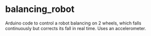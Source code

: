 # balancing_robot
Arduino code to control a robot balancing on 2 wheels, which falls continuously but corrects its fall in real time. Uses an accelerometer. 
